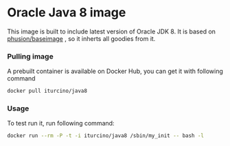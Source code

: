 # Oracle Java 8 image

This image is built to include latest version of Oracle JDK 8. It is based on [phusion/baseimage](https://registry.hub.docker.com/u/phusion/baseimage/) , so it inherts all goodies from it.

### Pulling image

A prebuilt container is available on Docker Hub, you can get it with following command

```sh
docker pull iturcino/java8
```

### Usage

To test run it, run following command:

```sh
docker run --rm -P -t -i iturcino/java8 /sbin/my_init -- bash -l
```